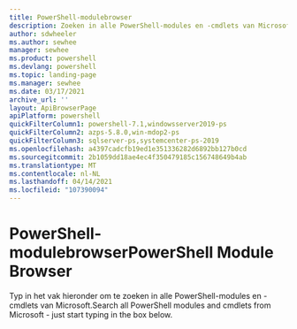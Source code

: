 ```yaml
---
title: PowerShell-modulebrowser
description: Zoeken in alle PowerShell-modules en -cmdlets van Microsoft
author: sdwheeler
ms.author: sewhee
manager: sewhee
ms.product: powershell
ms.devlang: powershell
ms.topic: landing-page
ms.manager: sewhee
ms.date: 03/17/2021
archive_url: ''
layout: ApiBrowserPage
apiPlatform: powershell
quickFilterColumn1: powershell-7.1,windowsserver2019-ps
quickFilterColumn2: azps-5.8.0,win-mdop2-ps
quickFilterColumn3: sqlserver-ps,systemcenter-ps-2019
ms.openlocfilehash: a4397cadcfb19ed1e351336282d6892bb127b0cd
ms.sourcegitcommit: 2b1059dd18ae4ec4f350479185c156748649b4ab
ms.translationtype: MT
ms.contentlocale: nl-NL
ms.lasthandoff: 04/14/2021
ms.locfileid: "107390094"
---
```

# <a name="powershell-module-browser"></a><span data-ttu-id="7ff3c-103">PowerShell-modulebrowser</span><span class="sxs-lookup"><span data-stu-id="7ff3c-103">PowerShell Module Browser</span></span>

<span data-ttu-id="7ff3c-104">Typ in het vak hieronder om te zoeken in alle PowerShell-modules en -cmdlets van Microsoft.</span><span class="sxs-lookup"><span data-stu-id="7ff3c-104">Search all PowerShell modules and cmdlets from Microsoft - just start typing in the box below.</span></span>
